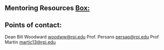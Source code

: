 
## Mentoring Resources [Box:](https://rpi.app.box.com/folder/221849241074?s=tby4eugst07i3iut4mgklimmwlyx8t3x)
## Points of contact:
Dean Bill Woodward 
	woodww@rpi.edu
Prof. Persans
	persap@rpi.edu
Prof Martin
	martic13@rpi.edu






